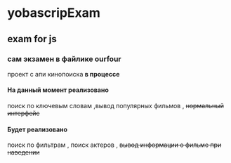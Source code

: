 # yobascripExam
## exam for js
### сам экзамен в файлике ourfour
проект с апи кинопоиска **в процессе**
  #### На данный момент реализовано
поиск по ключевым словам
 ,вывод популярных фильмов
    , ~~нормальный интерфейс~~
 #### Будет реализовано
  поиск по фильтрам
    , поиск актеров
      , ~~вывод информации о фильме при наведении~~
